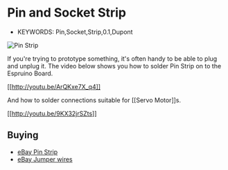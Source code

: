 <!--- Copyright (c) 2013 Gordon Williams, Pur3 Ltd. See the file LICENSE for copying permission. -->
Pin and Socket Strip
====================

* KEYWORDS: Pin,Socket,Strip,0.1,Dupont

![Pin Strip](strip.jpg)

If you're trying to prototype something, it's often handy to be able to plug and unplug it. The video below shows you how to solder Pin Strip on to the Espruino Board.

[[http://youtu.be/ArQKxe7X_q4]]

And how to solder connections suitable for [[Servo Motor]]s.

[[http://youtu.be/9KX32jrSZts]] 

Buying
-----

* [eBay Pin Strip](http://www.ebay.com/sch/i.html?_nkw=0.1+pin+strip)
* [eBay Jumper wires](http://www.ebay.com/sch/i.html?_nkw=female+dupont+jumper+wire)
